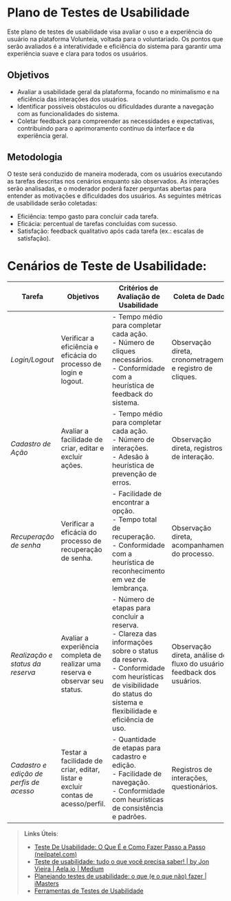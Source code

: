 # Plano de Testes de Usabilidade
 
Este plano de testes de usabilidade visa avaliar o uso e a experiência do usuário na plataforma Volunteia, voltada para o voluntariado. Os pontos que serão avaliados é a interatividade e eficiência do sistema para garantir uma experiência suave e clara para todos os usuários.
 
## Objetivos
 
- Avaliar a usabilidade geral da plataforma, focando no minimalismo e na eficiência das interações dos usuários.
- Identificar possíveis obstáculos ou dificuldades durante a navegação com as funcionalidades do sistema.
- Coletar feedback para compreender as necessidades e expectativas, contribuindo para o aprimoramento contínuo da interface e da experiência geral.
 
## Metodologia
O teste será conduzido de maneira moderada, com os usuários executando as tarefas descritas nos cenários enquanto são observados. As interações serão analisadas, e o moderador poderá fazer perguntas abertas para entender as motivações e dificuldades dos usuários. As seguintes métricas de usabilidade serão coletadas:
- Eficiência: tempo gasto para concluir cada tarefa.
- Eficácia: percentual de tarefas concluídas com sucesso.
- Satisfação: feedback qualitativo após cada tarefa (ex.: escalas de satisfação).
 
# Cenários de Teste de Usabilidade:
 
| Tarefa | Objetivos | Critérios de Avaliação de Usabilidade | Coleta de Dados | Análise dos Resultados | Recomendações |   Personas   |
|--------|-----------|--------------------------------------|-----------------|------------------------|---------------|---------------|
| *Login/Logout* | Verificar a eficiência e eficácia do processo de login e logout. | - Tempo médio para completar cada ação.<br>- Número de cliques necessários.<br>- Conformidade com a heurística de feedback do sistema. | Observação direta, cronometragem, e registro de cliques. | Identificar demoras, erros de entrada, ou confusões sobre o estado do login. | Melhorar feedback visual durante o processo e simplificar o formulário de login.| João Pedro Martin|
| *Cadastro de Ação* | Avaliar a facilidade de criar, editar e excluir ações. | - Tempo médio para completar cada ação.<br>- Número de interações.<br>- Adesão à heurística de prevenção de erros. | Observação direta, registros de interação. | Verificar se os usuários conseguem realizar as tarefas sem assistência e identificar pontos de erro. | Simplificar interface de gerenciamento e adicionar confirmações de exclusão. |
| *Recuperação de senha* | Verificar a eficácia do processo de recuperação de senha. | - Facilidade de encontrar a opção.<br>- Tempo total de recuperação.<br>- Conformidade com a heurística de reconhecimento em vez de lembrança. | Observação direta, acompanhamento do processo. | Analisar se o processo é intuitivo e quais os obstáculos encontrados. | Melhorar instruções e visibilidade da opção de recuperação de senha. |
| *Realização e status da reserva* | Avaliar a experiência completa de realizar uma reserva e observar seu status. | - Número de etapas para concluir a reserva.<br>- Clareza das informações sobre o status da reserva.<br>- Conformidade com heurísticas de visibilidade do status do sistema e flexibilidade e eficiência de uso. | Observação direta, análise de fluxo do usuário, feedback dos usuários. | Determinar se o usuário compreende cada etapa do processo e o estado ds reserva. | Otimizar etapas, melhorar feedback sobre o status, e oferecer personalizações de interface. |
| *Cadastro e edição de perfis de acesso* | Testar a facilidade de criar, editar, listar e excluir contas de acesso/perfil. | - Quantidade de etapas para cadastro e edição.<br>- Facilidade de navegação.<br>- Conformidade com heurísticas de consistência e padrões. | Registros de interações, questionários. | Avaliar a intuitividade do processo e identificar inconsistências. | Simplificar o processo de cadastro, usar linguagem clara, e manter consistência visual. |
 

> **Links Úteis**:
> - [Teste De Usabilidade: O Que É e Como Fazer Passo a Passo (neilpatel.com)](https://neilpatel.com/br/blog/teste-de-usabilidade/)
> - [Teste de usabilidade: tudo o que você precisa saber! | by Jon Vieira | Aela.io | Medium](https://medium.com/aela/teste-de-usabilidade-o-que-voc%C3%AA-precisa-saber-39a36343d9a6/)
> - [Planejando testes de usabilidade: o que (e o que não) fazer | iMasters](https://imasters.com.br/design-ux/planejando-testes-de-usabilidade-o-que-e-o-que-nao-fazer/)
> - [Ferramentas de Testes de Usabilidade](https://www.usability.gov/how-to-and-tools/resources/templates.html)
